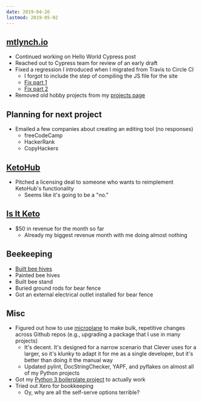 ```yaml
---
date: 2019-04-26
lastmod: 2019-05-02
---
```


## [mtlynch.io](https://mtlynch.io)

- Continued working on Hello World Cypress post
- Reached out to Cypress team for review of an early draft
- Fixed a regression I introduced when I migrated from Travis to Circle CI
  - I forgot to include the step of compiling the JS file for the site
  - [Fix part 1](https://github.com/mtlynch/mtlynch.io/pull/399)
  - [Fix part 2](https://github.com/mtlynch/mtlynch.io/pull/400)
- Removed old hobby projects from my [projects page](https://mtlynch.io/projects/)

## Planning for next project

- Emailed a few companies about creating an editing tool (no responses)
  - freeCodeCamp
  - HackerRank
  - CopyHackers

## [KetoHub](https://ketohub.io)

- Pitched a licensing deal to someone who wants to reimplement KetoHub's functionality
  - Seems like it's going to be a "no."

## [Is It Keto](https://isitketo.org)

- $50 in revenue for the month so far
  - Already my biggest revenue month with me doing almost nothing

## Beekeeping

- [Built bee hives](https://photos.app.goo.gl/5EbuPE5r7zfuaAcZ9)
- Painted bee hives
- Built bee stand
- Buried ground rods for bear fence
- Got an external electrical outlet installed for bear fence

## Misc

- Figured out how to use [microplane](https://github.com/Clever/microplane) to make bulk, repetitive changes across Github repos (e.g., upgrading a package that I use in many projects)
  - It's decent. It's designed for a narrow scenario that Clever uses for a larger, so it's klunky to adapt it for me as a single developer, but it's better than doing it the manual way
  - Updated pylint, DocStringChecker, YAPF, and pyflakes on almost all of my Python projects
- Got my [Python 3 boilerplate project](https://github.com/mtlynch/python3_seed) to actually work
- Tried out Xero for bookkeeping
  - Oy, why are all the self-serve options terrible?
